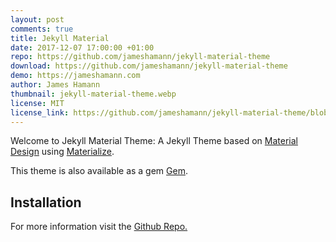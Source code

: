 ```yaml
---
layout: post
comments: true
title: Jekyll Material
date: 2017-12-07 17:00:00 +01:00
repo: https://github.com/jameshamann/jekyll-material-theme
download: https://github.com/jameshamann/jekyll-material-theme
demo: https://jameshamann.com
author: James Hamann
thumbnail: jekyll-material-theme.webp
license: MIT
license_link: https://github.com/jameshamann/jekyll-material-theme/blob/master/LICENSE.txt
---
```


Welcome to Jekyll Material Theme: A Jekyll Theme based on [Material Design](https://material.io/) using [Materialize](https://materializecss.com/).

This theme is also available as a gem [Gem](https://rubygems.org/gems/jekyll-material-theme).

## Installation

For more information visit the [Github Repo.](https://github.com/jameshamann/jekyll-material-theme)
